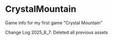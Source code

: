 # CrystalMountain
Game info for my first game "Crystal Mountain"

Change Log 2025_8_7:
	Deleted all previous assets
